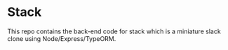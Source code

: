 # Stack

This repo contains the back-end code for stack which is a miniature slack clone using Node/Express/TypeORM.
